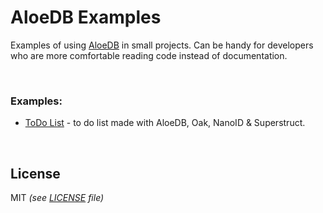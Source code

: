 # AloeDB Examples

Examples of using [AloeDB](https://github.com/Kirlovon/AloeDB) in small projects. Can be handy for developers who are more comfortable reading code instead of documentation.

<br>

### Examples:

* [ToDo List](https://github.com/Kirlovon/AloeDB/tree/master/examples/todo) - to do list made with AloeDB, Oak, NanoID & Superstruct.

<br>


## License
MIT _(see [LICENSE](https://github.com/Kirlovon/AloeDB/blob/master/LICENSE) file)_
